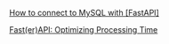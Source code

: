 [How to connect to MySQL with [FastAPI]](https://zenn.dev/xronotech/articles/46d6dec78a43ce)

[Fast(er)API: Optimizing Processing Time](https://fabridamicelli.github.io/posts/optimize-fastapi.html)
